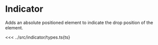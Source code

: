 # Indicator

Adds an absolute positioned element to indicate the drop position of the element.

<<< ../src/indicator/types.ts{ts}
